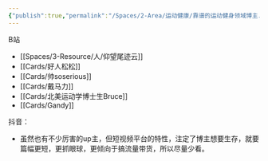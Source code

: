 ```yaml
---
{"publish":true,"permalink":"/Spaces/2-Area/运动健康/靠谱的运动健身领域博主.md","title":"靠谱的运动健身领域博主","created":"2022-12-11","modified":"2023-03-14","cssclasses":""}
---
```



B站

- [[Spaces/3-Resource/人/仰望尾迹云]]
- [[Cards/好人松松]]
- [[Cards/帅soserious]]
- [[Cards/戴马力]]
- [[Cards/北美运动学博士生Bruce]]
- [[Cards/Gandy]]

抖音：

- 虽然也有不少厉害的up主，但短视频平台的特性，注定了博主想要生存，就要篇幅更短，更抓眼球，更倾向于搞流量带货，所以尽量少看。

